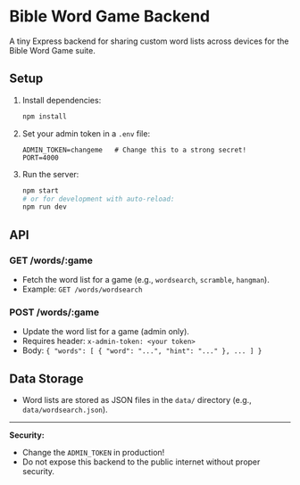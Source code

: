 # Bible Word Game Backend

A tiny Express backend for sharing custom word lists across devices for the Bible Word Game suite.

## Setup

1. Install dependencies:
   ```sh
   npm install
   ```

2. Set your admin token in a `.env` file:
   ```env
   ADMIN_TOKEN=changeme   # Change this to a strong secret!
   PORT=4000
   ```

3. Run the server:
   ```sh
   npm start
   # or for development with auto-reload:
   npm run dev
   ```

## API

### GET /words/:game
- Fetch the word list for a game (e.g., `wordsearch`, `scramble`, `hangman`).
- Example: `GET /words/wordsearch`

### POST /words/:game
- Update the word list for a game (admin only).
- Requires header: `x-admin-token: <your token>`
- Body: `{ "words": [ { "word": "...", "hint": "..." }, ... ] }`

## Data Storage
- Word lists are stored as JSON files in the `data/` directory (e.g., `data/wordsearch.json`).

---

**Security:**
- Change the `ADMIN_TOKEN` in production!
- Do not expose this backend to the public internet without proper security. 